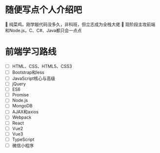 # 随便写点个人介绍吧
🔭 纯菜鸡，刚学敲代码没多久，非科班，但立志成为全栈大佬
🌱 现阶段主攻前端和Node.js，C、C#、Java都只会一点点
# 前端学习路线
- [ ] HTML、CSS、HTML5、CSS3
- [ ] Bootstrap和less
- [ ] JavaScript核心与高级
- [ ] jQuery
- [ ] ES6
- [ ] Promise
- [ ] Node.js
- [ ] MongoDB
- [ ] AJAX和axios
- [ ] Webpack
- [ ] React
- [ ] Vue2
- [ ] Vue3
- [ ] TypeScript
- [ ] 微信小程序
<!--
**Warpshlczy/Warpshlczy** is a ✨ _special_ ✨ repository because its `README.md` (this file) appears on your GitHub profile.

Here are some ideas to get you started:

- 🔭 I’m currently working on ...
- 🌱 I’m currently learning ...
- 👯 I’m looking to collaborate on ...
- 🤔 I’m looking for help with ...
- 💬 Ask me about ...
- 📫 How to reach me: ...
- 😄 Pronouns: ...
- ⚡ Fun fact: ...
-->
